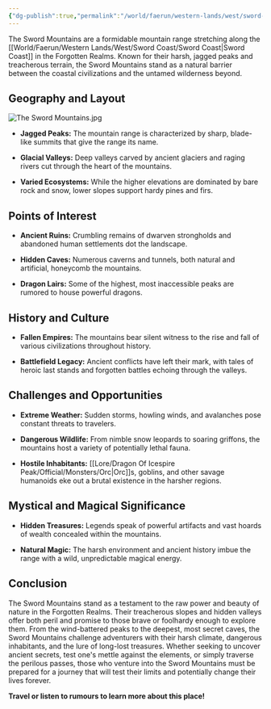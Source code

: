 ```yaml
---
{"dg-publish":true,"permalink":"/world/faerun/western-lands/west/sword-coast/the-sword-mountains/sword-mountains/"}
---
```


The Sword Mountains are a formidable mountain range stretching along the [[World/Faerun/Western Lands/West/Sword Coast/Sword Coast\|Sword Coast]] in the Forgotten Realms. Known for their harsh, jagged peaks and treacherous terrain, the Sword Mountains stand as a natural barrier between the coastal civilizations and the untamed wilderness beyond.

## Geography and Layout

![The Sword Mountains.jpg](/img/user/Images/Locations/West/Sword%20Coast/The%20Sword%20Mountains/The%20Sword%20Mountains.jpg)

- **Jagged Peaks:** The mountain range is characterized by sharp, blade-like summits that give the range its name.

- **Glacial Valleys:** Deep valleys carved by ancient glaciers and raging rivers cut through the heart of the mountains.

- **Varied Ecosystems:** While the higher elevations are dominated by bare rock and snow, lower slopes support hardy pines and firs.

## Points of Interest

- **Ancient Ruins:** Crumbling remains of dwarven strongholds and abandoned human settlements dot the landscape.

- **Hidden Caves:** Numerous caverns and tunnels, both natural and artificial, honeycomb the mountains.

- **Dragon Lairs:** Some of the highest, most inaccessible peaks are rumored to house powerful dragons.

## History and Culture

- **Fallen Empires:** The mountains bear silent witness to the rise and fall of various civilizations throughout history.

- **Battlefield Legacy:** Ancient conflicts have left their mark, with tales of heroic last stands and forgotten battles echoing through the valleys.

## Challenges and Opportunities

- **Extreme Weather:** Sudden storms, howling winds, and avalanches pose constant threats to travelers.

- **Dangerous Wildlife:** From nimble snow leopards to soaring griffons, the mountains host a variety of potentially lethal fauna.

- **Hostile Inhabitants:** [[Lore/Dragon Of Icespire Peak/Official/Monsters/Orc\|Orc]]s, goblins, and other savage humanoids eke out a brutal existence in the harsher regions.

## Mystical and Magical Significance

- **Hidden Treasures:** Legends speak of powerful artifacts and vast hoards of wealth concealed within the mountains.

- **Natural Magic:** The harsh environment and ancient history imbue the range with a wild, unpredictable magical energy.

## Conclusion

The Sword Mountains stand as a testament to the raw power and beauty of nature in the Forgotten Realms. Their treacherous slopes and hidden valleys offer both peril and promise to those brave or foolhardy enough to explore them. From the wind-battered peaks to the deepest, most secret caves, the Sword Mountains challenge adventurers with their harsh climate, dangerous inhabitants, and the lure of long-lost treasures. Whether seeking to uncover ancient secrets, test one's mettle against the elements, or simply traverse the perilous passes, those who venture into the Sword Mountains must be prepared for a journey that will test their limits and potentially change their lives forever.

**Travel or listen to rumours to learn more about this place!**
